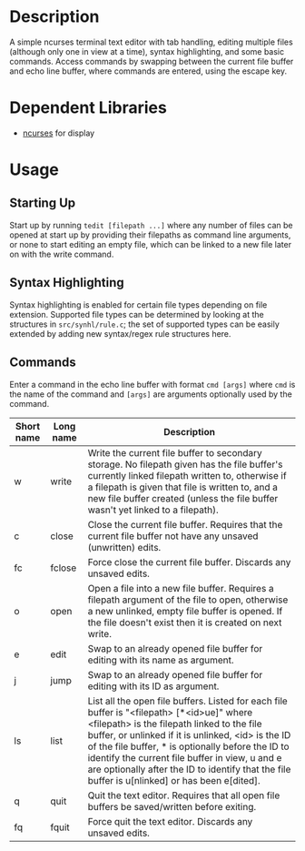 # Description

A simple ncurses terminal text editor with tab handling, editing multiple files (although only one in view
at a time), syntax highlighting, and some basic commands. Access commands by swapping between the current 
file buffer and echo line buffer, where commands are entered, using the escape key.


# Dependent Libraries

* [ncurses](https://invisible-island.net/ncurses/ncurses.html) for display


# Usage

## Starting Up

Start up by running `tedit [filepath ...]` where any number of files can be opened at start up by 
providing their filepaths as command line arguments, or none to start editing an empty file, which can 
be linked to a new file later on with the write command.

## Syntax Highlighting

Syntax highlighting is enabled for certain file types depending on file extension. 
Supported file types can be determined by looking at the structures in `src/synhl/rule.c`;
the set of supported types can be easily extended by adding new syntax/regex rule structures here.

## Commands

Enter a command in the echo line buffer with format `cmd [args]` where `cmd` is the name of the command
and `[args]` are arguments optionally used by the command.

| Short name | Long name | Description |
| --- | --- | --- |
| w | write | Write the current file buffer to secondary storage. No filepath given has the file buffer's currently linked filepath written to, otherwise if a filepath is given that file is written to, and a new file buffer created (unless the file buffer wasn't yet linked to a filepath). |
| c | close | Close the current file buffer. Requires that the current file buffer not have any unsaved (unwritten) edits. |
| fc | fclose | Force close the current file buffer. Discards any unsaved edits. |
| o | open | Open a file into a new file buffer. Requires a filepath argument of the file to open, otherwise a new unlinked, empty file buffer is opened. If the file doesn't exist then it is created on next write. |
| e | edit | Swap to an already opened file buffer for editing with its name as argument. |
| j | jump | Swap to an already opened file buffer for editing with its ID as argument. |
| ls | list | List all the open file buffers. Listed for each file buffer is "\<filepath\> [\*\<id\>ue]" where \<filepath\> is the filepath linked to the file buffer, or unlinked if it is unlinked, \<id\> is the ID of the file buffer, * is optionally before the ID to identify the current file buffer in view, u and e are optionally after the ID to identify that the file buffer is u[nlinked] or has been e[dited]. |
| q | quit | Quit the text editor. Requires that all open file buffers be saved/written before exiting. |
| fq | fquit | Force quit the text editor. Discards any unsaved edits. |

